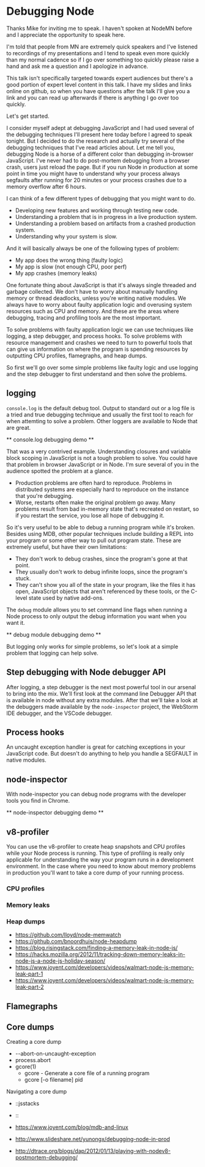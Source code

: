 # Debugging Node

Thanks Mike for inviting me to speak. I haven't spoken at NodeMN before and I appreciate the opportunity to speak here.

I'm told that people from MN are extremely quick speakers and I've listened to recordings of my presentations and I tend to speak even more quickly than my normal cadence so if I go over something too quickly please raise a hand and ask me a question and I apologize in advance.

This talk isn't specifically targeted towards expert audiences but there's a good portion of expert level content in this talk. I have my slides and links online on github, so when you have questions after the talk I'll give you a link and you can read up afterwards if there is anything I go over too quickly.

Let's get started.

I consider myself adept at debugging JavaScript and I had used several of the debugging techniques I'll present here today before I agreed to speak tonight. But I decided to do the research and actually try several of the debugging techniques that I've read articles about. Let me tell you, debugging Node is a horse of a different color than debugging in-browser JavaScript. I've never had to do post-mortem debugging from a browser crash, users just reload the page. But if you run Node in production at some point in time you might have to understand why your process always segfaults after running for 20 minutes or your process crashes due to a memory overflow after 6 hours.

I can think of a few different types of debugging that you might want to do.

* Developing new features and working through testing new code.
* Understanding a problem that is in progress in a live production system.
* Understanding a problem based on artifacts from a crashed production system.
* Understanding why your system is slow.

And it will basically always be one of the following types of problem:
* My app does the wrong thing (faulty logic)
* My app is slow (not enough CPU, poor perf)
* My app crashes (memory leaks)

One fortunate thing about JavaScript is that it's always single threaded and garbage collected. We don't have to worry about manually handling memory or thread deadlocks, unless you're writing native modules. We always have to worry about faulty application logic and overusing system resources such as CPU and memory. And these are the areas where debugging, tracing and profiling tools are the most important.

To solve problems with faulty application logic we can use techniques like logging, a step debugger, and process hooks. To solve problems with resource management and crashes we need to turn to powerful tools that can give us information on where the program is spending resources by outputting CPU profiles, flamegraphs, and heap dumps.

So first we'll go over some simple problems like faulty logic and use logging and the step debugger to first understand and then solve the problems.

## logging

`console.log` is the default debug tool. Output to standard out or a log file is a tried and true debugging technique and usually the first tool to reach for when attemting to solve a problem. Other loggers are available to Node that are great.

** console.log debugging demo **

That was a very contrived example. Understanding closures and variable block scoping in JavaScript is not a tough problem to solve. You could have that problem in browser JavaScript or in Node. I'm sure several of you in the audience spotted the problem at a glance.

* Production problems are often hard to reproduce. Problems in distributed systems are especially hard to reproduce on the instance that you're debugging.
* Worse, restarts often make the original problem go away. Many problems result from bad in-memory state that's recreated on restart, so if you restart the service, you lose all hope of debugging it.

So it's very useful to be able to debug a running program while it's broken. Besides using MDB, other popular techniques include building a REPL into your program or some other way to pull out program state. These are extremely useful, but have their own limitations:

* They don't work to debug crashes, since the program's gone at that point.
* They usually don't work to debug infinite loops, since the program's stuck.
* They can't show you all of the state in your program, like the files it has open, JavaScript objects that aren't referenced by these tools, or the C-level state used by native add-ons.

 The `debug` module allows you to set command line flags when running a Node process to only output the debug information you want when you want it.

** debug module debugging demo **

 But logging only works for simple problems, so let's look at a simple problem that logging can help solve.

## Step debugging with Node debugger API

After logging, a step debugger is the next most powerful tool in our arsenal to bring into the mix. We'll first look at the command line Debugger API that is available in node without any extra modules. After that we'll take a look at the debuggers made available by the `node-inspector` project, the WebStorm IDE debugger, and the VSCode debugger.

## Process hooks

An uncaught exception handler is great for catching exceptions in your JavaScript code. But doesn't do anything to help you handle a SEGFAULT in native modules.

## node-inspector

With node-inspector you can debug node programs with the developer tools you find in Chrome.

** node-inspector debugging demo **

## v8-profiler

You can use the v8-profiler to create heap snapshots and CPU profiles while your Node process is running. This type of profiling is really only applicable for understanding the way your program runs in a development environment. In the case where you need to know about memory problems in production you'll want to take a core dump of your running process.

### CPU profiles

### Memory leaks

### Heap dumps

  * https://github.com/lloyd/node-memwatch
  * https://github.com/bnoordhuis/node-heapdump
  * https://blog.risingstack.com/finding-a-memory-leak-in-node-js/
  * https://hacks.mozilla.org/2012/11/tracking-down-memory-leaks-in-node-js-a-node-js-holiday-season/
  * https://www.joyent.com/developers/videos/walmart-node-js-memory-leak-part-1
  * https://www.joyent.com/developers/videos/walmart-node-js-memory-leak-part-2

## Flamegraphs

## Core dumps

Creating a core dump
  * --abort-on-uncaught-exception
  * process.abort
  * gcore(1)
    * gcore - Generate a core file of a running program
    * gcore [-o filename] pid

Navigating a core dump
  * ::jsstacks
  * ::

* https://www.joyent.com/blog/mdb-and-linux
* http://www.slideshare.net/yunongx/debugging-node-in-prod
* http://dtrace.org/blogs/dap/2012/01/13/playing-with-nodev8-postmortem-debugging/
